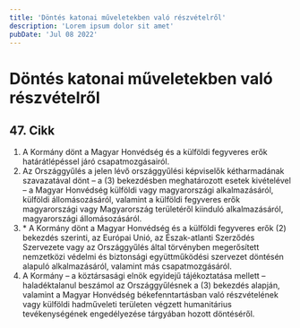 ```yaml
---
title: 'Döntés katonai műveletekben való részvételről'
description: 'Lorem ipsum dolor sit amet'
pubDate: 'Jul 08 2022'
---
```


# Döntés katonai műveletekben való részvételről

## 47. Cikk
1. A Kormány dönt a Magyar Honvédség és a külföldi fegyveres erők határátlépéssel járó csapatmozgásairól.
2. Az Országgyűlés a jelen lévő országgyűlési képviselők kétharmadának szavazatával dönt – a (3) bekezdésben meghatározott esetek kivételével – a Magyar Honvédség külföldi vagy magyarországi alkalmazásáról, külföldi állomásozásáról, valamint a külföldi fegyveres erők magyarországi vagy Magyarország területéről kiinduló alkalmazásáról, magyarországi állomásozásáról.
3. \* A Kormány dönt a Magyar Honvédség és a külföldi fegyveres erők (2) bekezdés szerinti, az Európai Unió, az Észak-atlanti Szerződés Szervezete vagy az Országgyűlés által törvényben megerősített nemzetközi védelmi és biztonsági együttműködési szervezet döntésén alapuló alkalmazásáról, valamint más csapatmozgásáról.
4. A Kormány – a köztársasági elnök egyidejű tájékoztatása mellett – haladéktalanul beszámol az Országgyűlésnek a (3) bekezdés alapján, valamint a Magyar Honvédség békefenntartásban való részvételének vagy külföldi hadműveleti területen végzett humanitárius tevékenységének engedélyezése tárgyában hozott döntéséről.
